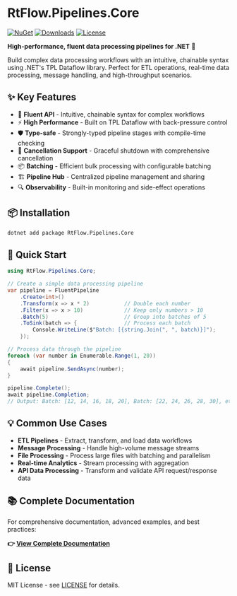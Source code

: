 # RtFlow.Pipelines.Core

[![NuGet](https://img.shields.io/nuget/v/RtFlow.Pipelines.Core.svg)](https://www.nuget.org/packages/RtFlow.Pipelines.Core)
[![Downloads](https://img.shields.io/nuget/dt/RtFlow.Pipelines.Core.svg)](https://www.nuget.org/packages/RtFlow.Pipelines.Core)
[![License](https://img.shields.io/github/license/MeirBen/RtFlow.Pipelines.svg)](https://github.com/MeirBen/RtFlow.Pipelines/blob/main/LICENSE)

**High-performance, fluent data processing pipelines for .NET** 🚀

Build complex data processing workflows with an intuitive, chainable syntax using .NET's TPL Dataflow library. Perfect for ETL operations, real-time data processing, message handling, and high-throughput scenarios.

## ✨ Key Features

- 🔗 **Fluent API** - Intuitive, chainable syntax for complex workflows
- ⚡ **High Performance** - Built on TPL Dataflow with back-pressure control  
- 🛡️ **Type-safe** - Strongly-typed pipeline stages with compile-time checking
- 🚫 **Cancellation Support** - Graceful shutdown with comprehensive cancellation
- 📦 **Batching** - Efficient bulk processing with configurable batching
- 🏗️ **Pipeline Hub** - Centralized pipeline management and sharing
- 🔍 **Observability** - Built-in monitoring and side-effect operations

## 📦 Installation

```bash
dotnet add package RtFlow.Pipelines.Core
```

## 🚀 Quick Start

```csharp
using RtFlow.Pipelines.Core;

// Create a simple data processing pipeline
var pipeline = FluentPipeline
    .Create<int>()
    .Transform(x => x * 2)           // Double each number
    .Filter(x => x > 10)             // Keep only numbers > 10
    .Batch(5)                        // Group into batches of 5
    .ToSink(batch => {               // Process each batch
        Console.WriteLine($"Batch: [{string.Join(", ", batch)}]");
    });

// Process data through the pipeline
foreach (var number in Enumerable.Range(1, 20))
{
    await pipeline.SendAsync(number);
}

pipeline.Complete();
await pipeline.Completion;
// Output: Batch: [12, 14, 16, 18, 20], Batch: [22, 24, 26, 28, 30], etc.
```

## 💡 Common Use Cases

- **ETL Pipelines** - Extract, transform, and load data workflows
- **Message Processing** - Handle high-volume message streams
- **File Processing** - Process large files with batching and parallelism  
- **Real-time Analytics** - Stream processing with aggregation
- **API Data Processing** - Transform and validate API request/response data

## 📚 Complete Documentation

For comprehensive documentation, advanced examples, and best practices:

**👉 [View Complete Documentation](https://github.com/MeirBen/RtFlow.Pipelines#readme)**

## 📄 License

MIT License - see [LICENSE](https://github.com/MeirBen/RtFlow.Pipelines/blob/main/LICENSE) for details.

```